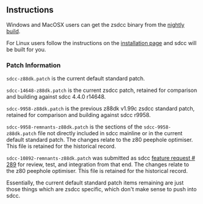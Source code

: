 ## Instructions

Windows and MacOSX users can get the zsdcc binary from the [nightly build](http://nightly.z88dk.org/).

For Linux users follow the instructions on the [installation page](https://github.com/z88dk/z88dk/wiki/installation) and sdcc will be built for you.

### Patch Information

`sdcc-z88dk.patch` is the current default standard patch.

`sdcc-14648-z88dk.patch` is the current zsdcc patch, retained for comparison and building against sdcc 4.4.0 r14648.

`sdcc-9958-z88dk.patch` is the previous z88dk v1.99c zsdcc standard patch, retained for comparison and building against sdcc r9958.

`sdcc-9958-remnants-z88dk.patch` is the sections of the `sdcc-9958-z88dk.patch` file not directly included in sdcc mainline or in the current default standard patch.  The changes relate to the z80 peephole optimiser. This file is retained for the historical record.

`sdcc-10892-remnants-z88dk.patch` was submitted as sdcc [feature request # 289](https://sourceforge.net/p/sdcc/patches/289/) for review, test, and integration from that end. The changes relate to the z80 peephole optimiser. This file is retained for the historical record.

Essentially, the current default standard patch items remaining are just those things which are zsdcc specific, which don't make sense to push into sdcc.
